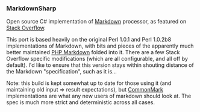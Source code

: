 ### MarkdownSharp

Open source C# implementation of [Markdown](https://daringfireball.net/projects/markdown/) processor, as featured on [Stack Overflow](https://stackoverflow.com/).

This port is based heavily on the original Perl 1.0.1 and Perl 1.0.2b8 implementations of Markdown, with bits and pieces of the apparently much better maintained [PHP Markdown](https://michelf.ca/projects/php-markdown/) folded into it. There are a few Stack Overflow specific modifications (which are all configurable, and all off by default). I'd like to ensure that this version stays within shouting distance of the Markdown "specification", such as it is...

Note: this build is kept somewhat up to date for those using it (and maintaining old input => result expectations), but [CommonMark](https://commonmark.org/) implementations are what any new users of markdown should look at. The spec is much more strict and deterministic across all cases.